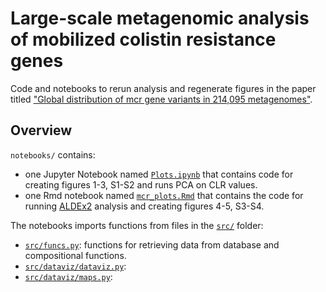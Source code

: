 # Large-scale metagenomic analysis of mobilized colistin resistance genes
Code and notebooks to rerun analysis and regenerate figures in the paper titled ["Global distribution of mcr gene variants in 214,095 metagenomes"](https://www.researchsquare.com/article/rs-640935/v1).

## Overview
`notebooks/` contains:
* one Jupyter Notebook named [`Plots.ipynb`](notebooks/Plots.ipynb) that contains code for creating figures 1-3, S1-S2 and runs PCA on CLR values.
* one Rmd notebook named [`mcr_plots.Rmd`](notebooks/mcr_plots.Rmd) that contains the code for running [ALDEx2](https://github.com/ggloor/ALDEx_bioc) analysis and creating figures 4-5, S3-S4.

The notebooks imports functions from files in the [`src/`](src/) folder:
* [`src/funcs.py`](src/funcs.py): functions for retrieving data from database and compositional functions.
* [`src/dataviz/dataviz.py`](src/dataviz/dataviz.py):
* [`src/dataviz/maps.py`](src/dataviz/maps.py):
